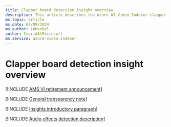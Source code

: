 ```yaml
---
title: Clapper board detection insight overview
description: This article describes the Azure AI Video Indexer clapper board detection insight.
ms.topic: article
ms.date: 07/09/2024
ms.author: inhenkel
author: IngridAtMicrosoft
ms.service: azure-video-indexer
---
```


# Clapper board detection insight overview

[!INCLUDE [AMS VI retirement announcement](./includes/important-ams-retirement-avi-announcement.md)]

[!INCLUDE [General transparency note](./includes/read-general-transparency-note.md)]

[!INCLUDE [Insights introductory paragraph](./includes/insights-intro-paragraph.md)]

[!INCLUDE [Audio effects detection description](./includes/audio-effects-detection.md)]
